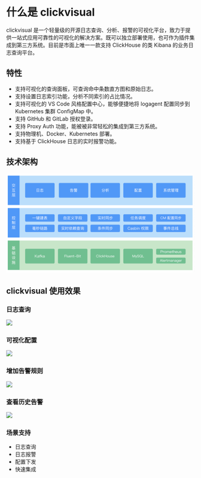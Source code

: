 # 什么是 clickvisual
clickvisual 是一个轻量级的开源日志查询、分析、报警的可视化平台，致力于提供一站式应用可靠性的可视化的解决方案。既可以独立部署使用，也可作为插件集成到第三方系统。目前是市面上唯一一款支持 ClickHouse 的类 Kibana 的业务日志查询平台。


## 特性
- 支持可视化的查询面板，可查询命中条数直方图和原始日志。
- 支持设置日志索引功能，分析不同索引的占比情况。
- 支持可视化的 VS Code 风格配置中心，能够便捷地将 logagent 配置同步到 Kubernetes 集群 ConfigMap 中。
- 支持 GitHub 和 GitLab 授权登录。
- 支持 Proxy Auth 功能，能被被非常轻松的集成到第三方系统。
- 支持物理机、Docker、Kubernetes 部署。
- 支持基于 ClickHouse 日志的实时报警功能。

## 技术架构

![](../images/technical-architecture.png)

## clickvisual 使用效果

### 日志查询

![](../images/table-query.png)

### 可视化配置

![](../images/visual-configuration.png)

### 增加告警规则

![](../images/adding-alarm-rule.png)

### 查看历史告警

![](../images/alarms-history.png)

### 场景支持
- 日志查询
- 日志报警
- 配置下发
- 快速集成
